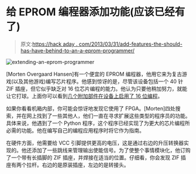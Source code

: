 # 给 EPROM 编程器添加功能(应该已经有了)

> 原文:[https://hack aday . com/2013/03/31/add-features-the-should-has-have-behind-to-an-a-eprom-programmer/](https://hackaday.com/2013/03/31/add-features-that-should-have-already-been-there-to-an-eprom-programmer/)

![extending-an-eprom-programmer](../Images/f034f164ffc8e89b85b71951d6c673ff.png)

[Morten Overgaard Hansen]有一个便宜的 EPROM 编程器，他用它来为复古游戏(以及其他游戏)编写芯片程序。他感到惊讶的是，尽管该设备包括一个 40 针 ZIF 插座，但它似乎缺乏对 16 位芯片编程的能力。他认为只要他稍加努力，就能让它打球。上面你可以看到[几个附加部件在设备上启用了 16 位编程](http://elgensrepairs.blogspot.dk/2012/05/extending-usage-of-top2005-universal.html)。

如果你看看机箱内部，你可能会惊讶地发现它使用了 FPGA。[Morten]四处搜索，并在网上找到了一些其他人，他们一直在寻求扩展这些类型的程序员的功能。具体来说，他遇到了一个 Python 程序，这个程序已经实现了为更大的芯片编程所必需的功能。他在编写自己的编程应用程序时将它作为指南。

在硬件方面，他需要给 VCC 引脚提供更高的电压，这是通过右边的升压转换器实现的。他还添加了一些跳线来管理输出使能信号。为了使整个事情模块化，他订购了一个带有长插脚的 ZIF 插座，并焊接在适当的位置。仔细看，你会发现 ZIF 插座有两个拉杆。右边的是原装插座，左边的是转接头。